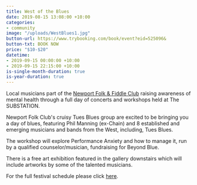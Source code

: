 ```yaml
---
title: West of the Blues
date: 2019-08-15 13:08:00 +10:00
categories:
- community
image: "/uploads/WestBlues1.jpg"
button-url: https://www.trybooking.com/book/event?eid=525096&
button-txt: BOOK NOW
price: "$10-$20"
datetime:
- 2019-09-15 00:00:00 +10:00
- 2019-09-15 22:15:00 +10:00
is-single-month-duration: true
is-year-duration: true
---
```


Local musicians part of the [Newport Folk & Fiddle Club](http://nffc.org.au/blues.html) raising awareness of mental health through a full day of concerts and workshops held at The SUBSTATION.

Newport Folk Club's cruisy Tues Blues group are excited to be bringing you a day of blues, featuring Phil Manning (ex-Chain) and 8 established and emerging musicians and bands from the West, including, Tues Blues. 

The workshop will explore Performance Anxiety and how to manage it, run by a qualified counselor/musician, fundraising for Beyond Blue.

There is a free art exhibition featured in the gallery downstairs which will include artworks by some of the talented musicians.

For the full festival schedule please click [here](http://nffc.org.au/blues.html).
